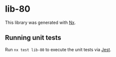 # lib-80

This library was generated with [Nx](https://nx.dev).

## Running unit tests

Run `nx test lib-80` to execute the unit tests via [Jest](https://jestjs.io).
